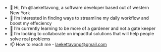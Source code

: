 - 👋 Hi, I’m @laekettavong, a software developer based out of western New York
- 👀 I’m interested in finding ways to streamline my daily workflow and boost my effeciency
- 🌱 I’m currently learning to be more of a gardener and not a gate keeper
- 💞️ I’m looking to collaborate on impactful solutions that will help people solve real problems
- 📫 How to reach me - laekettavong@gmail.com

<!---
laekettavong/laekettavong is a ✨ special ✨ repository because its `README.md` (this file) appears on your GitHub profile.
You can click the Preview link to take a look at your changes.
--->
